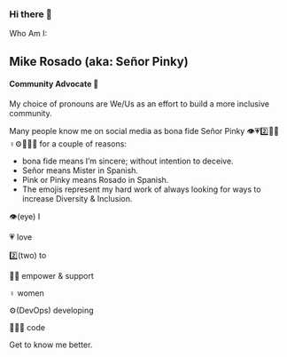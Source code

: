 ### Hi there 👋

Who Am I:
## Mike Rosado (aka: Señor Pinky)
#### Community Advocate 🥑
My choice of pronouns are We/Us as an effort to build a more inclusive community.

Many people know me on social media as bona fide Señor Pinky 👁️💗2️⃣💪🏽♀️⚙️👩🏽‍💻 for a couple of reasons:

* bona fide means I’m sincere; without intention to deceive.
* Señor means Mister in Spanish.
* Pink or Pinky means Rosado in Spanish.
* The emojis represent my hard work of always looking for ways to increase Diversity & Inclusion.

👁️(eye)              I

💗                      love

2️⃣(two)             to

💪🏽                      empower & support

♀️                        women

⚙️(DevOps)      developing

👩🏽‍💻                       code

Get to know me better.
<!--
**MikeRosTX/MikeRosTX** is a ✨ _special_ ✨ repository because its `README.md` (this file) appears on your GitHub profile.

Here are some ideas to get you started:

- 🔭 I’m currently working on ...
- 🌱 I’m currently learning ...
- 👯 I’m looking to collaborate on ...
- 🤔 I’m looking for help with ...
- 💬 Ask me about ...
- 📫 How to reach me: ...
- 😄 Pronouns: ...
- ⚡ Fun fact: ...
-->
